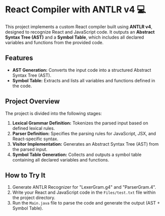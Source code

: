 # React Compiler with ANTLR v4 💻

This project implements a custom React compiler built using **ANTLR v4**, designed to recognize React and JavaScript code. It outputs an **Abstract Syntax Tree (AST)** and a **Symbol Table**, which includes all declared variables and functions from the provided code.

## Features
- **AST Generation:** Converts the input code into a structured Abstract Syntax Tree (AST).
- **Symbol Table:** Extracts and lists all variables and functions defined in the code.
  
## Project Overview

The project is divided into the following stages:

1. **Lexical Grammar Definition:** Tokenizes the parsed input based on defined lexical rules.
2. **Parser Definition:** Specifies the parsing rules for JavaScript, JSX, and React-specific syntax.
3. **Visitor Implementation:** Generates an Abstract Syntax Tree (AST) from the parsed input.
4. **Symbol Table Generation:** Collects and outputs a symbol table containing all declared variables and functions.

## How to Try It

1. Generate ANTLR Recognizer for "LexerGram.g4" and "ParserGram.4".
2. Write your React and JavaScript code in the `Files/test.txt` file within the project directory.
3. Run the `Main.java` file to parse the code and generate the output (AST + Symbol Table).
